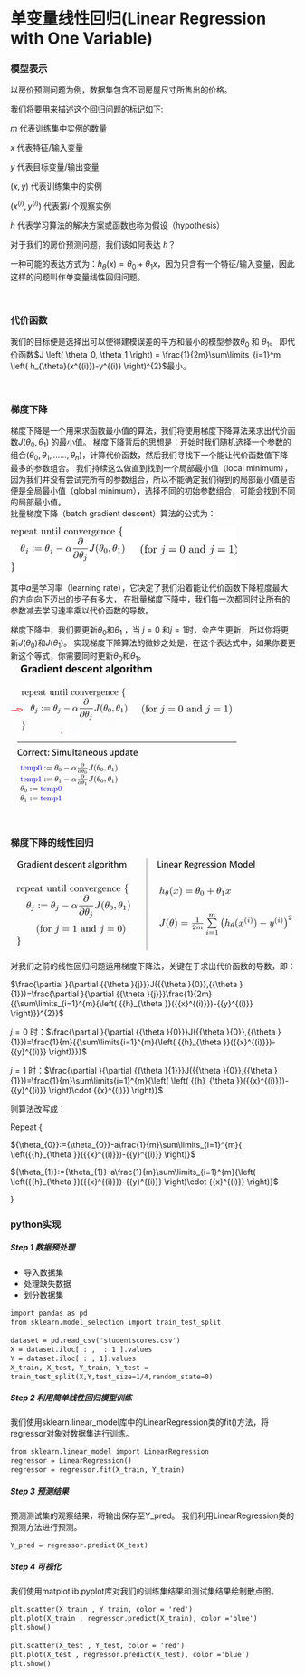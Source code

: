 # 单变量线性回归(Linear Regression with One Variable)

### 模型表示
以房价预测问题为例，数据集包含不同房屋尺寸所售出的价格。    

我们将要用来描述这个回归问题的标记如下:

$m$ 代表训练集中实例的数量

$x$ 代表特征/输入变量

$y$ 代表目标变量/输出变量

$\left( x,y \right)$ 代表训练集中的实例

$({{x}^{(i)}},{{y}^{(i)}})$ 代表第$i$ 个观察实例

$h$ 代表学习算法的解决方案或函数也称为假设（hypothesis）

对于我们的房价预测问题，我们该如何表达 $h$？   

一种可能的表达方式为：$h_\theta \left( x \right)=\theta_{0} + \theta_{1}x$，因为只含有一个特征/输入变量，因此这样的问题叫作单变量线性回归问题。

<br>

### 代价函数
我们的目标便是选择出可以使得建模误差的平方和最小的模型参数$\theta_{0}$ 和 $\theta_{1}$。 
即代价函数$J \left( \theta_0, \theta_1 \right) = \frac{1}{2m}\sum\limits_{i=1}^m \left( h_{\theta}(x^{(i)})-y^{(i)} \right)^{2}$最小。

<br>

### 梯度下降
梯度下降是一个用来求函数最小值的算法，我们将使用梯度下降算法来求出代价函数$J(\theta_{0}, \theta_{1})$ 的最小值。
梯度下降背后的思想是：开始时我们随机选择一个参数的组合$\left( {\theta_{0}},{\theta_{1}},......,{\theta_{n}} \right)$，计算代价函数，然后我们寻找下一个能让代价函数值下降最多的参数组合。
我们持续这么做直到找到一个局部最小值（local minimum），因为我们并没有尝试完所有的参数组合，所以不能确定我们得到的局部最小值是否便是全局最小值（global minimum），选择不同的初始参数组合，可能会找到不同的局部最小值。  
批量梯度下降（batch gradient descent）算法的公式为：  

![image](image/梯度下降.png)  

其中$a$是学习率（learning rate），它决定了我们沿着能让代价函数下降程度最大的方向向下迈出的步子有多大，
在批量梯度下降中，我们每一次都同时让所有的参数减去学习速率乘以代价函数的导数。

梯度下降中，我们要更新${\theta_{0}}$和${\theta_{1}}$ ，当 $j=0$ 和$j=1$时，会产生更新，所以你将更新$J\left( {\theta_{0}} \right)$和$J\left( {\theta_{1}} \right)$。
实现梯度下降算法的微妙之处是，在这个表达式中，如果你要更新这个等式，你需要同时更新${\theta_{0}}$和${\theta_{1}}$。  
![image](image/梯度下降2.png)

<br>

### 梯度下降的线性回归


![image](image/梯度下降的线性回归.png)    

对我们之前的线性回归问题运用梯度下降法，关键在于求出代价函数的导数，即：  

$\frac{\partial }{\partial {{\theta }{j}}}J({{\theta }{0}},{{\theta }{1}})=\frac{\partial }{\partial {{\theta }{j}}}\frac{1}{2m}{{\sum\limits_{i=1}^{m}{\left( {{h}_{\theta }}({{x}^{(i)}})-{{y}^{(i)}} \right)}}^{2}}$

$j=0$ 时：$\frac{\partial }{\partial {{\theta }{0}}}J({{\theta }{0}},{{\theta }{1}})=\frac{1}{m}{{\sum\limits{i=1}^{m}{\left( {{h}_{\theta }}({{x}^{(i)}})-{{y}^{(i)}} \right)}}}$

$j=1$ 时：$\frac{\partial }{\partial {{\theta }{1}}}J({{\theta }{0}},{{\theta }{1}})=\frac{1}{m}\sum\limits{i=1}^{m}{\left( \left( {{h}_{\theta }}({{x}^{(i)}})-{{y}^{(i)}} \right)\cdot {{x}^{(i)}} \right)}$

则算法改写成：

Repeat {

 ${\theta_{0}}:={\theta_{0}}-a\frac{1}{m}\sum\limits_{i=1}^{m}{ \left({{h}_{\theta }}({{x}^{(i)}})-{{y}^{(i)}} \right)}$

 ${\theta_{1}}:={\theta_{1}}-a\frac{1}{m}\sum\limits_{i=1}^{m}{\left( \left({{h}_{\theta }}({{x}^{(i)}})-{{y}^{(i)}} \right)\cdot {{x}^{(i)}} \right)}$

 }
 
 ### python实现
 ##### Step 1 数据预处理
- 导入数据集
- 处理缺失数据
- 划分数据集

```
import pandas as pd
from sklearn.model_selection import train_test_split

dataset = pd.read_csv('studentscores.csv')
X = dataset.iloc[ : ,  : 1 ].values
Y = dataset.iloc[ : , 1].values
X_train, X_test, Y_train, Y_test = train_test_split(X,Y,test_size=1/4,random_state=0)

```


##### Step 2 利用简单线性回归模型训练
我们使用sklearn.linear_model库中的LinearRegression类的fit()方法，将regressor对象对数据集进行训练。

```
from sklearn.linear_model import LinearRegression
regressor = LinearRegression()
regressor = regressor.fit(X_train, Y_train)
```


#####  Step 3 预测结果
预测测试集的观察结果，将输出保存至Y_pred。
我们利用LinearRegression类的预测方法进行预测。

```
Y_pred = regressor.predict(X_test)
```

#####  Step 4 可视化
我们使用matplotlib.pyplot库对我们的训练集结果和测试集结果绘制散点图。

```
plt.scatter(X_train , Y_train, color = 'red')
plt.plot(X_train , regressor.predict(X_train), color ='blue')
plt.show()

plt.scatter(X_test , Y_test, color = 'red')
plt.plot(X_test , regressor.predict(X_test), color ='blue')
plt.show()
```
